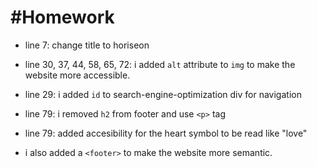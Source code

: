 # #Homework 


* line 7: change title to horiseon
* line 30, 37, 44, 58, 65, 72: i added `alt` attribute to `img` to make the website more accessible.
* line 29: i added `id` to search-engine-optimization div for navigation
* line 79: i removed `h2` from footer and  use `<p>` tag 
* line 79: added accesibility for the heart symbol to be read like "love"

* i also added a `<footer>`  to make the website more semantic.